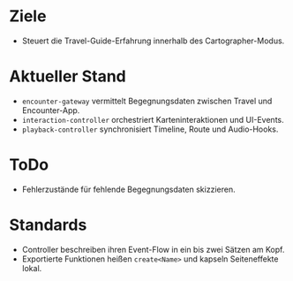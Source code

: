 # Ziele
- Steuert die Travel-Guide-Erfahrung innerhalb des Cartographer-Modus.

# Aktueller Stand
- `encounter-gateway` vermittelt Begegnungsdaten zwischen Travel und Encounter-App.
- `interaction-controller` orchestriert Karteninteraktionen und UI-Events.
- `playback-controller` synchronisiert Timeline, Route und Audio-Hooks.

# ToDo
- Fehlerzustände für fehlende Begegnungsdaten skizzieren.

# Standards
- Controller beschreiben ihren Event-Flow in ein bis zwei Sätzen am Kopf.
- Exportierte Funktionen heißen `create<Name>` und kapseln Seiteneffekte lokal.
